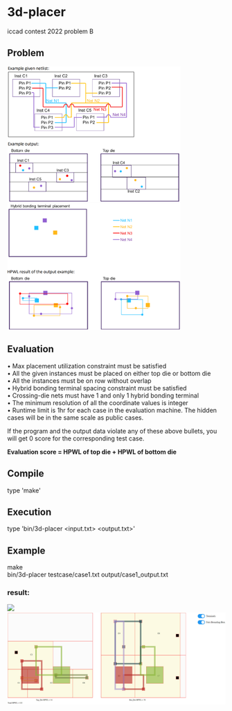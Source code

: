 # 3d-placer  
iccad contest 2022 problem B  
  
## Problem  
<p float="left">
  <img src="img/image1.png" width="400" />
  <img src="img/image2.png" width="400" /> 
</p>

## Evaluation  
• Max placement utilization constraint must be satisfied  
• All the given instances must be placed on either top die or bottom die  
• All the instances must be on row without overlap  
• Hybrid bonding terminal spacing constraint must be satisfied  
• Crossing-die nets must have 1 and only 1 hybrid bonding terminal  
• The minimum resolution of all the coordinate values is integer  
• Runtime limit is 1hr for each case in the evaluation machine. The hidden cases will be in the same scale as public cases.  
  
If the program and the output data violate any of these above bullets, you will get 0 score for the corresponding test case.  
  
**Evaluation score = HPWL of top die + HPWL of bottom die**  
  
## Compile  
type 'make'  
## Execution  
type 'bin/3d-placer <input.txt> <output.txt>'  

## Example
make  
bin/3d-placer testcase/case1.txt output/case1_output.txt  
### result:  
<p float="left">
  <img src="img/case1_result" width="200" />
  <img src="img/case1_result_draw.jpg" width="600" /> 
</p>

